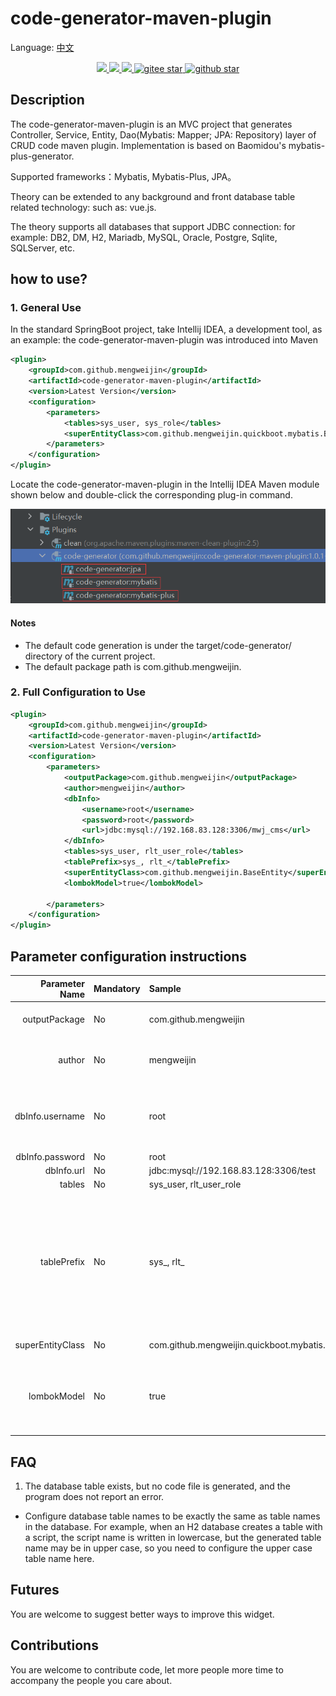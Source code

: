 # code-generator-maven-plugin

Language: [中文](README.zh.md)

<p align="center">	
	<a target="_blank" href="https://search.maven.org/search?q=g:%22com.github.mengweijin%22%20AND%20a:%22code-generator-maven-plugin%22">
		<img src="https://img.shields.io/maven-central/v/com.github.mengweijin/code-generator-maven-plugin" />
	</a>
	<a target="_blank" href="https://github.com/mengweijin/code-generator-maven-plugin/blob/master/LICENSE">
		<img src="https://img.shields.io/badge/license-Apache2.0-blue.svg" />
	</a>
	<a target="_blank" href="https://www.oracle.com/technetwork/java/javase/downloads/index.html">
		<img src="https://img.shields.io/badge/JDK-8+-green.svg" />
	</a>
	<a target="_blank" href="https://gitee.com/mengweijin/code-generator-maven-plugin/stargazers">
		<img src="https://gitee.com/mengweijin/code-generator-maven-plugin/badge/star.svg?theme=dark" alt='gitee star'/>
	</a>
	<a target="_blank" href='https://github.com/mengweijin/code-generator-maven-plugin'>
		<img src="https://img.shields.io/github/stars/mengweijin/code-generator-maven-plugin.svg?style=social" alt="github star"/>
	</a>
</p>

## Description
The code-generator-maven-plugin is an MVC project that generates Controller, Service, Entity, Dao(Mybatis: Mapper; JPA: Repository) layer of CRUD code maven plugin.
Implementation is based on Baomidou's mybatis-plus-generator.

Supported frameworks：Mybatis, Mybatis-Plus, JPA。

Theory can be extended to any background and front database table related technology: such as: vue.js.

The theory supports all databases that support JDBC connection: for example: DB2, DM, H2, Mariadb, MySQL, Oracle, Postgre, Sqlite, SQLServer, etc.

## how to use?
### 1. General Use
In the standard SpringBoot project, take Intellij IDEA, a development tool, as an example: the code-generator-maven-plugin was introduced into Maven
~~~~xml
<plugin>
    <groupId>com.github.mengweijin</groupId>
    <artifactId>code-generator-maven-plugin</artifactId>
    <version>Latest Version</version>
    <configuration>
        <parameters>
            <tables>sys_user, sys_role</tables>
            <superEntityClass>com.github.mengweijin.quickboot.mybatis.BaseEntity</superEntityClass>
        </parameters>
    </configuration>
</plugin>
~~~~
Locate the code-generator-maven-plugin in the Intellij IDEA Maven module shown below and double-click the corresponding plug-in command.

![image](docs/image/code-generator-maven-plugin.png)

#### Notes
* The default code generation is under the target/code-generator/ directory of the current project.
* The default package path is com.github.mengweijin.

### 2. Full Configuration to Use
~~~~xml
<plugin>
    <groupId>com.github.mengweijin</groupId>
    <artifactId>code-generator-maven-plugin</artifactId>
    <version>Latest Version</version>
    <configuration>
        <parameters>
            <outputPackage>com.github.mengweijin</outputPackage>
            <author>mengweijin</author>
            <dbInfo>
                <username>root</username>
                <password>root</password>
                <url>jdbc:mysql://192.168.83.128:3306/mwj_cms</url>
            </dbInfo>
            <tables>sys_user, rlt_user_role</tables>
            <tablePrefix>sys_, rlt_</tablePrefix>
            <superEntityClass>com.github.mengweijin.BaseEntity</superEntityClass>
            <lombokModel>true</lombokModel>

        </parameters>
    </configuration>
</plugin>
~~~~

## Parameter configuration instructions
|Parameter Name|Mandatory|Sample|Description|
|---:|:---|:---|:---|
|outputPackage|No|com.github.mengweijin|The package path to code generation. The default: com.github.mengweijin|
|author|No|mengweijin|Class annotation with the @Author value above. Default: take the user name of the current computer|
|dbInfo.username|No|root|The database connection information. If it is a standard SpringBoot project, can be omitted, automatically read application.yml/yaml/properties file.|
|dbInfo.password|No|root|Same as above|
|dbInfo.url|No|jdbc:mysql://192.168.83.128:3306/test|Same as above|
|tables|No|sys_user, rlt_user_role|Same as above|
|tablePrefix|No|sys_, rlt_|The prefix of the database table name corresponding to the code to be generated. Once configured, the generated Entity class will no longer have a table prefix. For example, User, UserRole. If not configured, the generated Entity class is prefixed with a table. For example, SysUser, RltUserRole. Multiple table name prefixes are separated by commas.|
|superEntityClass|No|com.github.mengweijin.quickboot.mybatis.BaseEntity|The generated Entity class inherits the parent class.|
|lombokModel|No|true|Whether the generated Entity is Lombok enabled. Unconfigured or true: Enable Lombok mode; Set to false: If Lombok is not enabled, the generated entity contains getter/setter/toString methods.|

## FAQ
1. The database table exists, but no code file is generated, and the program does not report an error.
  * Configure database table names to be exactly the same as table names in the database.
  For example, when an H2 database creates a table with a script, the script name is written in lowercase,
  but the generated table name may be in upper case, so you need to configure the upper case table name here.

## Futures
You are welcome to suggest better ways to improve this widget.
## Contributions
You are welcome to contribute code, let more people more time to accompany the people you care about.
